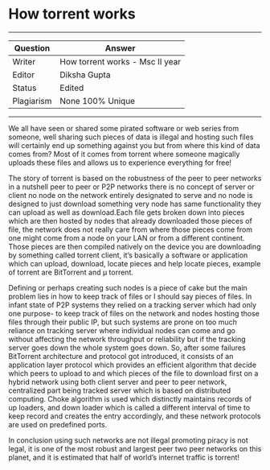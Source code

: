 # How torrent works

---

| Question   | Answer                                                            |
| ---------- | ----------------------------------------------------------------- |
| Writer     | How torrent works - Msc II year                                      |
| Editor     | Diksha Gupta                                                       |
| Status     | Edited                                                                |
| Plagiarism | None 100% Unique                                                  |

---
We all have seen or shared some pirated software or web series from someone, well sharing such pieces of data is illegal and hosting such files will certainly end up something against you but from where this kind of data comes from? Most of it comes from torrent where someone magically uploads these files and allows us to experience everything for free!

The story of torrent is based on the robustness of the peer to peer networks in a nutshell peer to peer or P2P networks there is no concept of server or client no node on the network entirely designated to serve and no node is designed to just download something very node has same functionality they can upload as well as download.Each file gets broken down into pieces which are then hosted by nodes that already downloaded those pieces of file, the network does not really care from where those pieces come from one might come from a node on your LAN or from a different continent. Those pieces are then compiled natively on the device you are downloading by something called torrent client, it’s basically a software or application which can upload, download, locate pieces and help locate pieces, example of torrent are BitTorrent and μ torrent.

Defining or perhaps creating such nodes is a piece of cake but the main problem lies in how to keep track of files or I should say pieces of files. In infant state of P2P systems they relied on a tracking server which had only one purpose- to keep track of files on the network and nodes hosting those files through their public IP, but such systems are prone on too much reliance on tracking server where individual nodes can come and go without affecting the network throughput or reliability but if the tracking server goes down the whole system goes down. So, after some failures BitTorrent architecture and protocol got introduced, it consists of an application layer protocol which provides an efficient algorithm that decide which peers to upload to and which pieces of the file to download first on a hybrid network using both client server and peer to peer network, centralized part being tracked server which is based on distributed computing. Choke algorithm is used which distinctly maintains records of up loaders, and down loader which is called a different interval of time to keep record and creates the entry accordingly, and these network protocols are used on predefined ports.

In conclusion using such networks are not illegal promoting piracy is not legal, it is one of the most robust and largest peer two peer networks on this planet, and it is estimated that half of world’s internet traffic is torrent!




